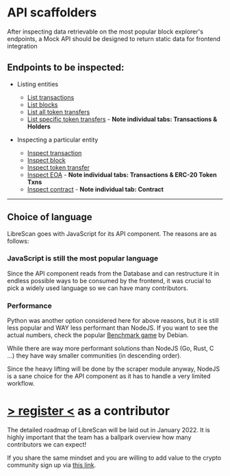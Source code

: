 # API scaffolders

After inspecting data retrievable on the most popular block explorer's endpoints, a Mock API should be designed to return static data for frontend integration

## Endpoints to be inspected:

- Listing entities
    - [List transactions](https://etherscan.io/txs)
    - [List blocks](https://etherscan.io/blocks)
    - [List all token transfers](https://etherscan.io/tokentxns)
    - [List specific token transfers](https://etherscan.io/token/0xaaa7a10a8ee237ea61e8ac46c50a8db8bcc1baaa) - **Note individual tabs: Transactions & Holders**

- Inspecting a particular entity
    - [Inspect transaction](https://etherscan.io/tx/0xb90286759db02d31da762da627c6b38eb0f1e6259b7cb12c5bd8361d9e8b8fd9)
    - [Inspect block](https://etherscan.io/block/13608386)
    - [Inspect token transfer](https://etherscan.io/tx/0xe3a869af682a06a8546fa8385b28672706aeffe233dcb49325e54a0bded7c37a)
    - [Inspect EOA](https://etherscan.io/address/0x4dac65c769ce98d48795facbc871745ada9e49e3) - **Note individual tabs: Transactions & ERC-20 Token Txns**
    - [Inspect contract](https://etherscan.io/address/0xaaa7a10a8ee237ea61e8ac46c50a8db8bcc1baaa) - **Note individual tab: Contract**

---

## Choice of language

LibreScan goes with JavaScript for its API component.
The reasons are as follows:

### JavaScript is still the most popular language

Since the API component reads from the Database and can restructure it in endless possible ways to be consumed by the frontend, it was crucial to pick a widely used language so we can have many contributors.

### Performance

Python was another option considered here for above reasons, but it is still less popular and WAY less performant than NodeJS.
If you want to see the actual numbers, check the popular [Benchmark game](https://benchmarksgame-team.pages.debian.net/benchmarksgame/fastest/python.html) by Debian.

While there are way more performant solutions than NodeJS (Go, Rust, C ...) they have way smaller communities (in descending order).

Since the heavy lifting will be done by the scraper module anyway, NodeJS is a sane choice for the API component as it has to handle a very limited workflow.

# [> register <](https://forms.gle/92JWCf18ejMaaFSF6) as a contributor

The detailed roadmap of LibreScan will be laid out in January 2022.
It is highly important that the team has a ballpark overview how many contributors we can expect!

If you share the same mindset and you are willing to add value to the crypto community sign up via [this link](https://forms.gle/92JWCf18ejMaaFSF6).
